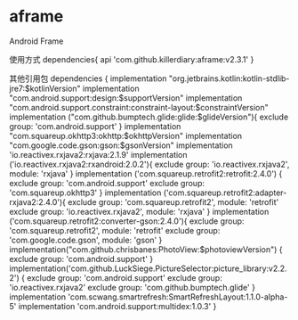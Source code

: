 # aframe
Android Frame

使用方式
dependencies{
    api 'com.github.killerdiary:aframe:v2.3.1'
}

其他引用包
dependencies {
    implementation "org.jetbrains.kotlin:kotlin-stdlib-jre7:$kotlinVersion"
    implementation "com.android.support:design:$supportVersion"
    implementation "com.android.support.constraint:constraint-layout:$constraintVersion"
    implementation ("com.github.bumptech.glide:glide:$glideVersion"){
        exclude group: 'com.android.support'
    }
    implementation "com.squareup.okhttp3:okhttp:$okhttpVersion"
    implementation "com.google.code.gson:gson:$gsonVersion"
    implementation 'io.reactivex.rxjava2:rxjava:2.1.9'
    implementation ('io.reactivex.rxjava2:rxandroid:2.0.2'){
        exclude group: 'io.reactivex.rxjava2', module: 'rxjava'
    }
    implementation ('com.squareup.retrofit2:retrofit:2.4.0') {
        exclude group: 'com.android.support'
        exclude group: 'com.squareup.okhttp3'
    }
    implementation ('com.squareup.retrofit2:adapter-rxjava2:2.4.0'){
        exclude group: 'com.squareup.retrofit2', module: 'retrofit'
        exclude group: 'io.reactivex.rxjava2', module: 'rxjava'
    }
    implementation ('com.squareup.retrofit2:converter-gson:2.4.0'){
        exclude group: 'com.squareup.retrofit2', module: 'retrofit'
        exclude group: 'com.google.code.gson', module: 'gson'
    }
    implementation("com.github.chrisbanes:PhotoView:$photoviewVersion") {
        exclude group: 'com.android.support'
    }
    implementation('com.github.LuckSiege.PictureSelector:picture_library:v2.2.2') {
        exclude group: 'com.android.support'
        exclude group: 'io.reactivex.rxjava2'
        exclude group: 'com.github.bumptech.glide'
    }
    implementation 'com.scwang.smartrefresh:SmartRefreshLayout:1.1.0-alpha-5'
    implementation 'com.android.support:multidex:1.0.3'
}


